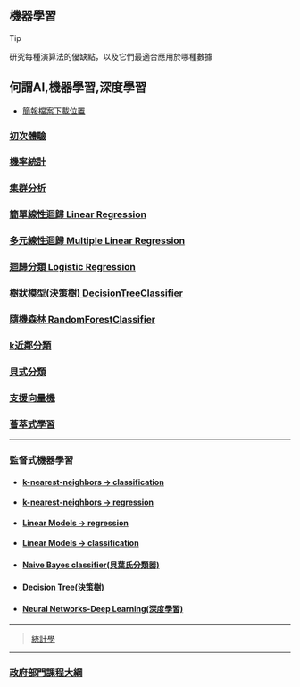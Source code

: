 ## 機器學習
> [!TIP]
> 研究每種演算法的優缺點，以及它們最適合應用於哪種數據

## 何謂AI,機器學習,深度學習

- [簡報檔案下載位置](./簡報圖片)

### [初次體驗](./基本package/README.ipynb)

### [機率統計](./機率統計)
### [集群分析](./集群分析)

### [簡單線性迴歸 Linear Regression](./簡單線性迴歸)

### [多元線性迴歸 Multiple Linear Regression](./多元線性迴歸)

### [迴歸分類 Logistic Regression](./邏輯迴歸)

### [樹狀模型(決策樹) DecisionTreeClassifier](./樹狀模型)

### [隨機森林 RandomForestClassifier](./隨機森林)

### [k近鄰分類](./k近鄰分類)

### [貝式分類](./貝氏分類)

### [支援向量機](./支援向量機)

### [薈萃式學習](./薈萃式學習)

---

### 監督式機器學習
- #### [k-nearest-neighbors -> classification](./監督式機器學習/README.ipynb)
- #### [k-nearest-neighbors -> regression](./監督式機器學習/README1.ipynb)
- #### [Linear Models -> regression](./監督式機器學習/README2.ipynb)
- #### [Linear Models -> classification](./監督式機器學習/README3.ipynb)
- #### [Naive Bayes classifier(貝葉氏分類器)](./監督式機器學習/README4.ipynb)
- #### [Decision Tree(決策樹)](./監督式機器學習/README5.ipynb)
- #### [Neural Networks-Deep Learning(深度學習)](./監督式機器學習/README6.ipynb)

---

> [統計學](https://wangcc.me/LSHTMlearningnote/)


---

### [政府部門課程大綱](./法務部機器學習)